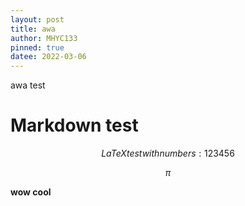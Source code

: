 ```yaml
---
layout: post
title: awa
author: MHYC133
pinned: true
datee: 2022-03-06
---
```

awa
test

# Markdown test

$$
LaTeX test with numbers: 123456
$$

$$
\pi
$$

**wow cool**


